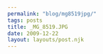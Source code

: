 ```yaml
---
permalink: "blog/mg8519jpg/"
tags: posts
title: _MG_8519.JPG
date: 2009-12-22
layout: layouts/post.njk
---
```


